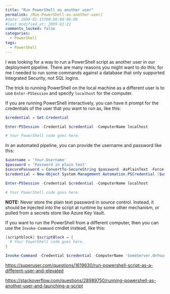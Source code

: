```yaml
---
title: "Run PowerShell as another user"
permalink: /Run-PowerShell-as-another-user/
#date: 2099-01-15T00:00:00-06:00
#last_modified_at: 2099-01-22
comments_locked: false
categories:
  - PowerShell
tags:
  - PowerShell
---
```


I was looking for a way to run a PowerShell script as another user in our deployment pipeline.
There are many reasons you might want to do this; for me I needed to run some commands against a database that only supported Integrated Security, not SQL logins.

The trick to running PowerShell on the local machine as a different user is to use `Enter-PSSession` and specify `localhost` for the computer.

If you are running PowerShell interactively, you can have it prompt for the credentials of the user that you want to run as, like this:

```powershell
$credential = Get-Credential

Enter-PSSession -Credential $credential -ComputerName localhost

# Your PowerShell code goes here.
```

In an automated pipeline, you can provide the username and password like this:

```powershell
$username = 'Your.Username'
$password = 'Password in plain text'
$securePassword = ConvertTo-SecureString $password -AsPlainText -Force
$credential = New-Object System.Management.Automation.PSCredential ($username, $securePassword)

Enter-PSSession -Credential $credential -ComputerName localhost

# Your PowerShell code goes here.
```

__NOTE:__ Never store the plain text password in source control.
Instead, it should be injected into the script at runtime by some other mechanism, or pulled from a secrets store like Azure Key Vault.

If you want to run the PowerShell from a different computer, then you can use the `Invoke-Command` cmdlet instead, like this:

```powershell
[scriptblock] $scriptBlock = {
  # Your PowerShell code goes here.
}

Invoke-Command -Credential $credential -ComputerName 'SomeServer.OnYour.Domain' -ScriptBlock $scriptBlock
```

https://superuser.com/questions/1619630/run-powershell-script-as-a-different-user-and-elevated

https://stackoverflow.com/questions/28989750/running-powershell-as-another-user-and-launching-a-script
